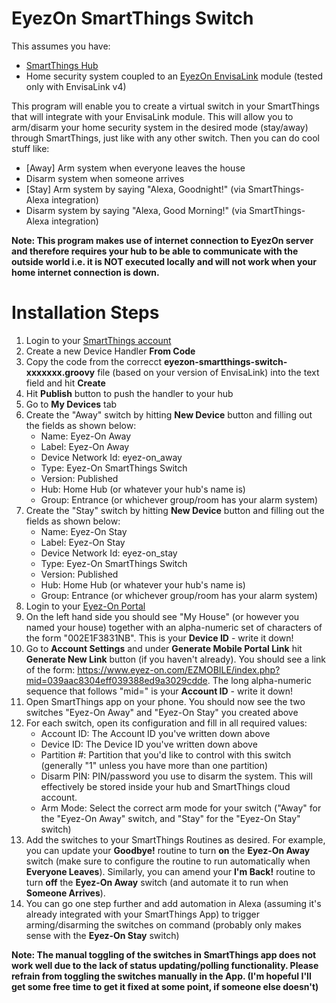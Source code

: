 # EyezOn SmartThings Switch
This assumes you have:
* [SmartThings Hub](https://www.smartthings.com/products/smartthings-hub)
* Home security system coupled to an [EyezOn EnvisaLink](http://www.eyezon.com/index.php) module  (tested only with EnvisaLink v4)

This program will enable you to create a virtual switch in your SmartThings that will integrate with your EnvisaLink module. This will allow you to arm/disarm your home security system in the desired mode (stay/away) through SmartThings, just like with any other switch. Then you can do cool stuff like:
* [Away] Arm system when everyone leaves the house
* Disarm system when someone arrives
* [Stay] Arm system by saying "Alexa, Goodnight!" (via SmartThings-Alexa integration)
* Disarm system by saying "Alexa, Good Morning!" (via SmartThings-Alexa integration)

**Note: This program makes use of internet connection to EyezOn server and therefore requires your hub to be able to communicate with the outside world i.e. it is NOT executed locally and will not work when your home internet connection is down.**

# Installation Steps

1. Login to your [SmartThings account](https://account.smartthings.com/login)
1. Create a new Device Handler **From Code**
1. Copy the code from the correcct **eyezon-smartthings-switch-xxxxxxx.groovy** file (based on your version of EnvisaLink) into the text field and hit **Create**
1. Hit **Publish** button to push the handler to your hub
1. Go to **My Devices** tab
1. Create the "Away" switch by hitting **New Device** button and filling out the fields as shown below:
    * Name: Eyez-On Away
    * Label: Eyez-On Away
    * Device Network Id: eyez-on_away
    * Type: Eyez-On SmartThings Switch
    * Version: Published
    * Hub: Home Hub (or whatever your hub's name is)
    * Group: Entrance (or whichever group/room has your alarm system)
1. Create the "Stay" switch by hitting **New Device** button and filling out the fields as shown below:
    * Name: Eyez-On Stay
    * Label: Eyez-On Stay
    * Device Network Id: eyez-on_stay
    * Type: Eyez-On SmartThings Switch
    * Version: Published
    * Hub: Home Hub (or whatever your hub's name is)
    * Group: Entrance (or whichever group/room has your alarm system)
1. Login to your [Eyez-On Portal](https://www.eyez-on.com/EZMAIN/login.php)
1. On the left hand side you should see "My House" (or however you named your house) together with an alpha-numeric set of characters of the form "002E1F3831NB". This is your **Device ID** - write it down!
1. Go to **Account Settings** and under **Generate Mobile Portal Link** hit **Generate New Link** button (if you haven't already). You should see a link of the form: https://www.eyez-on.com/EZMOBILE/index.php?mid=039aac8304eff039388ed9a3029cdde. The long alpha-numeric sequence that follows "mid=" is your **Account ID** - write it down!
1. Open SmartThings app on your phone. You should now see the two switches "Eyez-On Away" and "Eyez-On Stay" you created above
1. For each switch, open its configuration and fill in all required values:
    * Account ID: The Account ID you've written down above
    * Device ID: The Device ID you've written down above
    * Partition #: Partition that you'd like to control with this switch (generally "1" unless you have more than one partition)
    * Disarm PIN: PIN/password you use to disarm the system. This will effectively be stored inside your hub and SmartThings cloud account.
    * Arm Mode: Select the correct arm mode for your switch ("Away" for the "Eyez-On Away" switch, and "Stay" for the "Eyez-On Stay" switch)
1. Add the switches to your SmartThings Routines as desired. For example, you can update your **Goodbye!** routine to turn **on** the **Eyez-On Away** switch (make sure to configure the routine to run automatically when **Everyone Leaves**). Similarly, you can amend your **I'm Back!** routine to turn **off** the **Eyez-On Away** switch (and automate it to run when **Someone Arrives**).
1. You can go one step further and add automation in Alexa (assuming it's already integrated with your SmartThings App) to trigger arming/disarming the switches on command (probably only makes sense with the **Eyez-On Stay** switch)

**Note: The manual toggling of the switches in SmartThings app does not work well due to the lack of status updating/polling functionality. Please refrain from toggling the switches manually in the App. (I'm hopeful I'll get some free time to get it fixed at some point, if someone else doesn't)**
